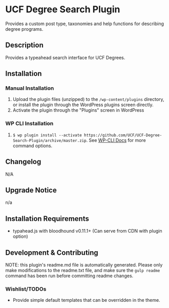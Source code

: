# UCF Degree Search Plugin #

Provides a custom post type, taxonomies and help functions for describing degree programs.


## Description ##

Provides a typeahead search interface for UCF Degrees.


## Installation ##

### Manual Installation ###
1. Upload the plugin files (unzipped) to the `/wp-content/plugins` directory, or install the plugin through the WordPress plugins screen directly.
2. Activate the plugin through the "Plugins" screen in WordPress

### WP CLI Installation ###
1. `$ wp plugin install --activate https://github.com/UCF/UCF-Degree-Search-Plugin/archive/master.zip`.  See [WP-CLI Docs](http://wp-cli.org/commands/plugin/install/) for more command options.


## Changelog ##

N/A

## Upgrade Notice ##

n/a


## Installation Requirements ##

* typahead.js with bloodhound v0.11.1+ (Can serve from CDN with plugin option)


## Development & Contributing ##

NOTE: this plugin's readme.md file is automatically generated.  Please only make modifications to the readme.txt file, and make sure the `gulp readme` command has been run before committing readme changes.

### Wishlist/TODOs ###
* Provide simple default templates that can be overridden in the theme.

